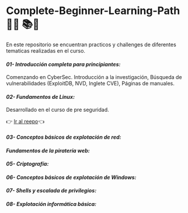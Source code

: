 #  Complete-Beginner-Learning-Path   👨‍💻 📚🥈

En este repositorio se encuentran practicos y challenges de diferentes tematicas realizadas en el curso.

#### **_01- Introducción completa para principiantes:_** 
Comenzando en CyberSec. Introducción a la investigación, Búsqueda de vulnerabilidades (ExploitDB, NVD, Inglete CVE), 
Páginas de manuales.

#### **_02- Fundamentos de Linux:_** 
Desarrollado en el curso de pre seguridad.

 👉 <a href="https://github.com/manuelpalomeque/Pre-Security-Learning-Path---TryHackMe/tree/main/04-%20Fundamentos%20de%20Linux" 
 target="_blank"> Ir al reepo</a>👈

#### **_03- Conceptos básicos de explotación de red:_** 


#### **_Fundamentos de la piratería web:_**

#### **_05- Criptografía:_** 

#### **_06- Conceptos básicos de explotación de Windows:_** 

#### **_07- Shells y escalada de privilegios:_** 

#### **_08- Explotación informática básica:_** 


    
